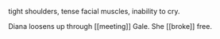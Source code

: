 tight shoulders, tense facial muscles, inability to cry.  
  
Diana loosens up through [[meeting]] Gale. She [[broke]] free.